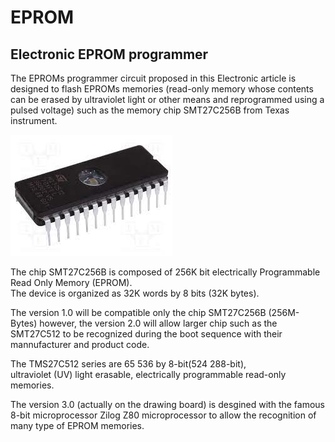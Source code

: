 # EPROM
## Electronic EPROM programmer

The EPROMs programmer circuit proposed in this Electronic article is designed to flash 
EPROMs memories (read-only memory whose contents can be erased by ultraviolet light 
or other means and reprogrammed using a pulsed voltage) such as the memory chip SMT27C256B from Texas instrument. 


![image](https://github.com/yoyoberenguer/EPROM/blob/main/27C256.jpg)

The chip SMT27C256B is composed of 256K bit electrically Programmable Read Only Memory (EPROM).  
The device is organized as 32K words by 8 bits  (32K  bytes). 

The version 1.0 will be compatible only the chip SMT27C256B (256M-Bytes) however, the version 2.0 will
allow larger chip such as the SMT27C512 to be recognized during the boot sequence with their mannufacturer and 
product code. 

The  TMS27C512  series  are  65 536  by  8-bit(524 288-bit),   
ultraviolet (UV) light erasable, electrically programmable read-only  memories.

The version 3.0 (actually on the drawing board) is desgined with the famous 8-bit microprocessor Zilog Z80 
microprocessor to allow the recognition of many type of EPROM memories. 





